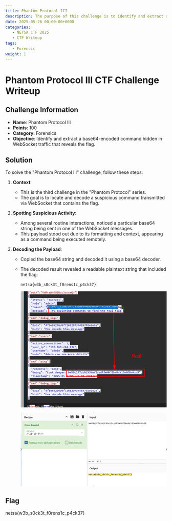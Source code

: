```yaml
---
title: Phantom Protocol III
description: The purpose of this challenge is to identify and extract a base64-encoded command hidden in WebSocket traffic that reveals the flag.
date: 2025-05-26 00:00:00+0000
categories:
   - NETSA CTF 2025
   - CTF Writeup
tags:
   - Forensic
weight: 1     
---
```

# Phantom Protocol III CTF Challenge Writeup

## Challenge Information
- **Name**: Phantom Protocol III  
- **Points**: 100  
- **Category**: Forensics  
- **Objective**: Identify and extract a base64-encoded command hidden in WebSocket traffic that reveals the flag.

## Solution
To solve the "Phantom Protocol III" challenge, follow these steps:

1. **Context**:
   - This is the third challenge in the "Phantom Protocol" series.
   - The goal is to locate and decode a suspicious command transmitted via WebSocket that contains the flag.

2. **Spotting Suspicious Activity**:
   - Among several routine interactions, noticed a particular base64 string being sent in one of the WebSocket messages.
   - This payload stood out due to its formatting and context, appearing as a command being executed remotely.

3. **Decoding the Payload**:
   - Copied the base64 string and decoded it using a base64 decoder.
   - The decoded result revealed a readable plaintext string that included the flag:
     ```
     netsa{w3b_s0ck3t_f0rens1c_p4ck37}
     ```

      ![Explanation](explanation.png)

      ![Flag](Flag.png)

## Flag
netsa{w3b_s0ck3t_f0rens1c_p4ck37}
